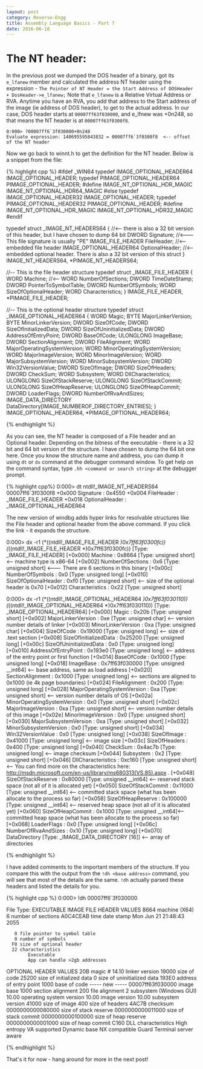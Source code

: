 ```yaml
---
layout: post
category: Reverse-Engg
title: Assembly Language Basics - Part 7
date: 2016-06-18
---
```


# The NT header:

In the previous post we dumped the DOS header of a binary, got its `e_lfanew` member and calculated the address NT header using the expression - `The Pointer of NT Header = the Start Address of DOSHeader + DosHeader->e_lfanew;`
Note that `e_lfanew` is a Relative Virtual Address or RVA. Anytime you have an RVA, you add that address to the Start address of the image (ie address of DOS header), to get to the actual address. In our case, DOS header starts at `00007ff63f030000`, and e_lfnew was +0n248, so that means the NT header is at `00007ff63f0300f8`. 

    0:000> ?00007ff6`3f030000+0n248
    Evaluate expression: 140695595843832 = 00007ff6`3f0300f8  <-- offset of the NT header

Now we go back to winnt.h to get the definition for the NT header. Below is a snippet from the file:  

{% highlight cpp %}
#ifdef _WIN64
typedef IMAGE_OPTIONAL_HEADER64             IMAGE_OPTIONAL_HEADER;
typedef PIMAGE_OPTIONAL_HEADER64            PIMAGE_OPTIONAL_HEADER;
#define IMAGE_NT_OPTIONAL_HDR_MAGIC         IMAGE_NT_OPTIONAL_HDR64_MAGIC
#else
typedef IMAGE_OPTIONAL_HEADER32             IMAGE_OPTIONAL_HEADER;
typedef PIMAGE_OPTIONAL_HEADER32            PIMAGE_OPTIONAL_HEADER;
#define IMAGE_NT_OPTIONAL_HDR_MAGIC         IMAGE_NT_OPTIONAL_HDR32_MAGIC
#endif

typedef struct _IMAGE_NT_HEADERS64 { //<-- there is also a 32 bit version of this header, but I have chosen to dump 64 bit
    DWORD Signature;  //<--- This file signature is usually "PE"
    IMAGE_FILE_HEADER FileHeader; //<-- embedded file header
    IMAGE_OPTIONAL_HEADER64 OptionalHeader;  //<-- embedded optional header. There is also a 32 bit version of this struct
} IMAGE_NT_HEADERS64, *PIMAGE_NT_HEADERS64;

//-- This is the file header structure
typedef struct _IMAGE_FILE_HEADER {
    WORD    Machine;            //<--
    WORD    NumberOfSections;
    DWORD   TimeDateStamp;
    DWORD   PointerToSymbolTable;
    DWORD   NumberOfSymbols;
    WORD    SizeOfOptionalHeader;
    WORD    Characteristics;
} IMAGE_FILE_HEADER, *PIMAGE_FILE_HEADER;

//-- This is the optional header structure
typedef struct _IMAGE_OPTIONAL_HEADER64 {
    WORD        Magic;
    BYTE        MajorLinkerVersion;
    BYTE        MinorLinkerVersion;
    DWORD       SizeOfCode;
    DWORD       SizeOfInitializedData;
    DWORD       SizeOfUninitializedData;
    DWORD       AddressOfEntryPoint;
    DWORD       BaseOfCode;
    ULONGLONG   ImageBase;
    DWORD       SectionAlignment;
    DWORD       FileAlignment;
    WORD        MajorOperatingSystemVersion;
    WORD        MinorOperatingSystemVersion;
    WORD        MajorImageVersion;
    WORD        MinorImageVersion;
    WORD        MajorSubsystemVersion;
    WORD        MinorSubsystemVersion;
    DWORD       Win32VersionValue;
    DWORD       SizeOfImage;
    DWORD       SizeOfHeaders;
    DWORD       CheckSum;
    WORD        Subsystem;
    WORD        DllCharacteristics;
    ULONGLONG   SizeOfStackReserve;
    ULONGLONG   SizeOfStackCommit;
    ULONGLONG   SizeOfHeapReserve;
    ULONGLONG   SizeOfHeapCommit;
    DWORD       LoaderFlags;
    DWORD       NumberOfRvaAndSizes;
    IMAGE_DATA_DIRECTORY DataDirectory[IMAGE_NUMBEROF_DIRECTORY_ENTRIES];
} IMAGE_OPTIONAL_HEADER64, *PIMAGE_OPTIONAL_HEADER64;

{% endhighlight %}

As you can see, the NT header is composed of a File header and an Optional header. Depending on the bitness of the executable - there is a 32 bit and 64 bit version of the structure. I have chosen to dump the 64 bit one here. Once you know the structure name and address, you can dump it using `dt` or `dx` command at the debugger command window. To get help on the command syntax, type `.hh <command or search string>` at the debugger prompt.

{% highlight cpp%}
0:000> dt ntdll!_IMAGE_NT_HEADERS64 00007ff6`3f0300f8
   +0x000 Signature        : 0x4550
   +0x004 FileHeader       : _IMAGE_FILE_HEADER
   +0x018 OptionalHeader   : _IMAGE_OPTIONAL_HEADER64

The new version of windbg adds hyper links for resolvable structures like the File header and optional header from the above command. If you click the link - it expands the structure.

0:000> dx -r1 (*((ntdll!_IMAGE_FILE_HEADER *)0x7ff63f0300fc))
(*((ntdll!_IMAGE_FILE_HEADER *)0x7ff63f0300fc))                 [Type: _IMAGE_FILE_HEADER]
    [+0x000] Machine          : 0x8664 [Type: unsigned short]  <-- machine type is x86-64
    [+0x002] NumberOfSections : 0x6 [Type: unsigned short]  <--- There are 6 sections in this binary
    [+0x00c] NumberOfSymbols  : 0x0 [Type: unsigned long]
    [+0x010] SizeOfOptionalHeader : 0xf0 [Type: unsigned short]  <-- size of the optional header is 0x70
    [+0x012] Characteristics  : 0x22 [Type: unsigned short]

0:000> dx -r1 (*((ntdll!_IMAGE_OPTIONAL_HEADER64 *)0x7ff63f030110))
(*((ntdll!_IMAGE_OPTIONAL_HEADER64 *)0x7ff63f030110))                 [Type: _IMAGE_OPTIONAL_HEADER64]
    [+0x000] Magic            : 0x20b [Type: unsigned short]
    [+0x002] MajorLinkerVersion : 0xe [Type: unsigned char]   <-- version number details of linker
    [+0x003] MinorLinkerVersion : 0xa [Type: unsigned char]
    [+0x004] SizeOfCode       : 0x19000 [Type: unsigned long]   <-- size of .text section
    [+0x008] SizeOfInitializedData : 0x25200 [Type: unsigned long] 
    [+0x00c] SizeOfUninitializedData : 0x0 [Type: unsigned long]
    [+0x010] AddressOfEntryPoint : 0x193e0 [Type: unsigned long]  <-- address of the entry point or first function
    [+0x014] BaseOfCode       : 0x1000 [Type: unsigned long]
    [+0x018] ImageBase        : 0x7ff63f030000 [Type: unsigned __int64]  <--  base address, same as load address 
    [+0x020] SectionAlignment : 0x1000 [Type: unsigned long] <--  sections are aligned to 0x1000 (ie 4k page boundaries)
    [+0x024] FileAlignment    : 0x200 [Type: unsigned long]
    [+0x028] MajorOperatingSystemVersion : 0xa [Type: unsigned short] <-- version number details of OS
    [+0x02a] MinorOperatingSystemVersion : 0x0 [Type: unsigned short]
    [+0x02c] MajorImageVersion : 0xa [Type: unsigned short] <-- version number details of this image
    [+0x02e] MinorImageVersion : 0x0 [Type: unsigned short]
    [+0x030] MajorSubsystemVersion : 0xa [Type: unsigned short]
    [+0x032] MinorSubsystemVersion : 0x0 [Type: unsigned short]
    [+0x034] Win32VersionValue : 0x0 [Type: unsigned long]
    [+0x038] SizeOfImage      : 0x41000 [Type: unsigned long]  <-- image size
    [+0x03c] SizeOfHeaders    : 0x400 [Type: unsigned long]
    [+0x040] CheckSum         : 0x4ac7b [Type: unsigned long]  <-- image checksum
    [+0x044] Subsystem        : 0x2 [Type: unsigned short]
    [+0x046] DllCharacteristics : 0xc160 [Type: unsigned short] <-- You can find more on the characteristics here: http://msdn.microsoft.com/en-us/library/ms680313(VS.85).aspx .
    [+0x048] SizeOfStackReserve : 0x80000 [Type: unsigned __int64] <-- reserved stack space (not all of it is allocated yet)
    [+0x050] SizeOfStackCommit : 0x11000 [Type: unsigned __int64] <-- committed stack space (what has been allocate to the process so far)
    [+0x058] SizeOfHeapReserve : 0x100000 [Type: unsigned __int64] <-- reserved heap space (not all of it is allocated yet)
    [+0x060] SizeOfHeapCommit : 0x1000 [Type: unsigned __int64]<-- committed heap space (what has been allocate to the process so far)
    [+0x068] LoaderFlags      : 0x0 [Type: unsigned long]
    [+0x06c] NumberOfRvaAndSizes : 0x10 [Type: unsigned long]
    [+0x070] DataDirectory    [Type: _IMAGE_DATA_DIRECTORY [16]]  <-- array of directories

{% endhighlight %}


I have added comments to the important members of the structure. If you compare this with the output from the `!dh <base address>` command, you will see that most of the details are the same. `!dh` actually parsed these headers and listed the details for you.

{% highlight cpp %}
0:000> !dh 00007ff6`3f030000

File Type: EXECUTABLE IMAGE
FILE HEADER VALUES
    8664 machine (X64)
       6 number of sections
A0C4CEAB time date stamp Mon Jun 21 21:48:43 2055

       0 file pointer to symbol table
       0 number of symbols
      F0 size of optional header
      22 characteristics
            Executable
            App can handle >2gb addresses

OPTIONAL HEADER VALUES
     20B magic #
   14.10 linker version
   19000 size of code
   25200 size of initialized data
       0 size of uninitialized data
   193E0 address of entry point
    1000 base of code
         ----- new -----
00007ff63f030000 image base
    1000 section alignment
     200 file alignment
       2 subsystem (Windows GUI)
   10.00 operating system version
   10.00 image version
   10.00 subsystem version
   41000 size of image
     400 size of headers
   4AC7B checksum
0000000000080000 size of stack reserve
0000000000011000 size of stack commit
0000000000100000 size of heap reserve
0000000000001000 size of heap commit
    C160  DLL characteristics
            High entropy VA supported
            Dynamic base
            NX compatible
            Guard
            Terminal server aware

{% endhighlight %}

That's it for now - hang around for more in the next post!